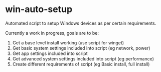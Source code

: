 # win-auto-setup
Automated script to setup Windows devices as per certain requirements. 

Currently a work in progress, goals are to be:
1. Get a base level install working (use script for winget)
2. Get basic system settings included into script (eg network, power)
3. Get app settings included into script
4. Get advanced system settings included into script (eg performance)
5. Create different requirements of script (eg Basic install, full install)
